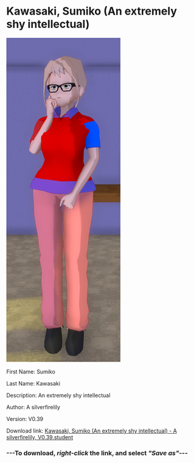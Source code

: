 # Kawasaki, Sumiko (An extremely shy intellectual)

<img src = "https://raw.githubusercontent.com/Arbiter1223/Daigaku-Gurashi-Custom-Students/master/Students/Files/Kawasaki%2C%20Sumiko%20(An%20extremely%20shy%20intellectual).png">

First Name: Sumiko

Last Name: Kawasaki

Description: An extremely shy intellectual

Author: A silverfirelily

Version: V0.39

Download link: <a href="https://raw.githubusercontent.com/Arbiter1223/Daigaku-Gurashi-Custom-Students/master/Students/Files/Kawasaki%2C%20Sumiko%20(An%20extremely%20shy%20intellectual)%20-%20A%20silverfirelily%2C%20V0.39.student">Kawasaki, Sumiko (An extremely shy intellectual) - A silverfirelily, V0.39.student</a>

### ---**To download, _right-click_ the link, and select _"Save as"_**---
